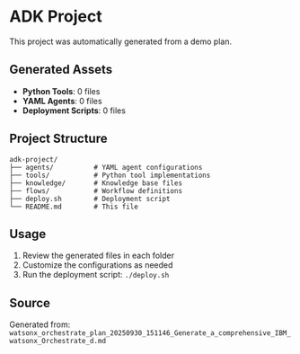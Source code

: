 # ADK Project

This project was automatically generated from a demo plan.

## Generated Assets

- **Python Tools**: 0 files
- **YAML Agents**: 0 files
- **Deployment Scripts**: 0 files

## Project Structure

```
adk-project/
├── agents/          # YAML agent configurations
├── tools/           # Python tool implementations
├── knowledge/       # Knowledge base files
├── flows/           # Workflow definitions
├── deploy.sh        # Deployment script
└── README.md        # This file
```

## Usage

1. Review the generated files in each folder
2. Customize the configurations as needed
3. Run the deployment script: `./deploy.sh`

## Source

Generated from: `watsonx_orchestrate_plan_20250930_151146_Generate_a_comprehensive_IBM_watsonx_Orchestrate_d.md`
